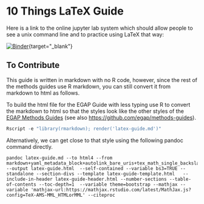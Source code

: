 # 10 Things LaTeX Guide

Here is a link to the online jupyter lab system which should allow people to see
a unix command line and to practice using LaTeX that way:

[![Binder](https://mybinder.org/badge_logo.svg)](https://mybinder.org/v2/gh/egap/methods-guides/HEAD?urlpath=lab/tree/latex-guide){target="_blank"}

## To Contribute

This guide is written in markdown with no R code, however, since the rest of the
methods guides use R markdown, you can still convert it from markdown to html as
follows.

To build the html file for the EGAP Guide with less typing use R to convert the markdown to html so that the styles look like the other styles of the [EGAP Methods Guides](https://egap.org/methods-guides/) (see also <https://github.com/egap/methods-guides>).

```r
Rscript -e "library(rmarkdown); render('latex-guide.md')"
```

Alternatively, we can get close to that style using the following pandoc command directly.

```
pandoc latex-guide.md --to html4 --from markdown+yaml_metadata_block+autolink_bare_uris+tex_math_single_backslash+inline_code_attributes --output latex-guide.html  --self-contained --variable bs3=TRUE --standalone --section-divs --template latex-guide-template.html   --include-in-header latex-guide-header.html --number-sections --table-of-contents --toc-depth=1  --variable theme=bootstrap --mathjax --variable 'mathjax-url:https://mathjax.rstudio.com/latest/MathJax.js?config=TeX-AMS-MML_HTMLorMML' --citeproc
```
